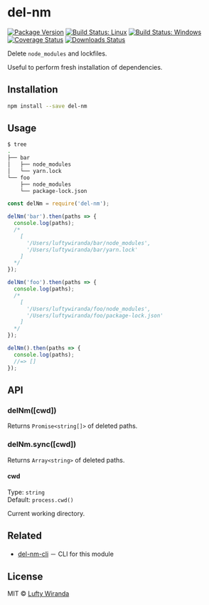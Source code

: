 # del-nm

[![Package Version](https://img.shields.io/npm/v/del-nm.svg)](https://www.npmjs.com/package/del-nm)
[![Build Status: Linux](https://img.shields.io/travis/luftywiranda13/del-nm/master.svg)](https://travis-ci.org/luftywiranda13/del-nm)
[![Build Status: Windows](https://ci.appveyor.com/api/projects/status/50ip4itb26hn8y3k/branch/master?svg=true)](https://ci.appveyor.com/project/luftywiranda13/del-nm/branch/master)
[![Coverage Status](https://img.shields.io/codecov/c/github/luftywiranda13/del-nm/master.svg)](https://codecov.io/gh/luftywiranda13/del-nm)
[![Downloads Status](https://img.shields.io/npm/dm/del-nm.svg)](https://npm-stat.com/charts.html?package=del-nm&from=2016-04-01)

Delete `node_modules` and lockfiles.

Useful to perform fresh installation of dependencies.

## Installation

```sh
npm install --save del-nm
```

## Usage

```sh
$ tree
.
├── bar
│   ├── node_modules
│   └── yarn.lock
└── foo
    ├── node_modules
    └── package-lock.json
```

```js
const delNm = require('del-nm');

delNm('bar').then(paths => {
  console.log(paths);
  /*
    [
      '/Users/luftywiranda/bar/node_modules',
      '/Users/luftywiranda/bar/yarn.lock'
    ]
  */
});

delNm('foo').then(paths => {
  console.log(paths);
  /*
    [
      '/Users/luftywiranda/foo/node_modules',
      '/Users/luftywiranda/foo/package-lock.json'
    ]
  */
});

delNm().then(paths => {
  console.log(paths);
  //=> []
});
```

## API

### delNm([cwd])

Returns `Promise<string[]>` of deleted paths.

### delNm.sync([cwd])

Returns `Array<string>` of deleted paths.

#### cwd

Type: `string`<br />
Default: `process.cwd()`

Current working directory.

## Related

* [del-nm-cli](https://github.com/luftywiranda13/del-nm-cli) － CLI for this module

## License

MIT &copy; [Lufty Wiranda](https://www.luftywiranda.com)
